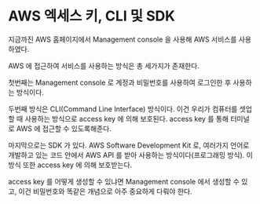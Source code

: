 # AWS 엑세스 키, CLI 및 SDK

지금까진 AWS 홈페이지에서 Management console 을 사용해 AWS 서비스를 사용하였다.

AWS 에 접근하여 서비스를 사용하는 방식은 총 세가지가 존재한다. 

첫번째는 Management console 로 계정과 비밀번호를 사용하여 로그인한 후 사용하는 방식이다.

두번째 방식은 CLI(Command Line Interface) 방식이다. 이건 우리가 컴퓨터를 셋업할 때 사용하는 방식으로 access key 에 의해 보호된다. access key 를 통해 터미널로 AWS 에 접근할 수 있도록해준다. 

마지막으로는 SDK 가 있다. AWS Software Development Kit 로, 여러가지 언어로 개발하고 있는 코드 안에서 AWS API 를 받아 사용하는 방식이다(프로그래밍 방식). 이 방식 또한 access key 에 의해 보호받는다.

access key 를 어떻게 생성할 수 있냐면 Management console 에서 생성할 수 있고, 이건 비밀번호와 똑같은 개념으로 아주 중요하게 다뤄야 한다.
